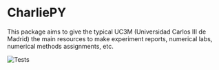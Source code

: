 # CharliePY
This package aims to give the typical UC3M (Universidad Carlos III de Madrid) the main resources to make experiment reports, numerical labs, numerical methods assignments, etc.

![Tests](https://github.com/LuisGMM/CharliePY/actions/workflows/tests.yml/badge.svg)